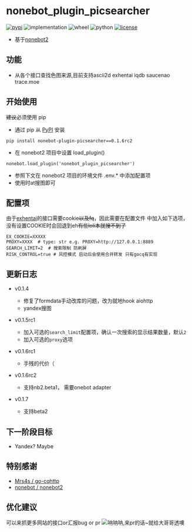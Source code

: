# nonebot_plugin_picsearcher
[![pypi](https://img.shields.io/pypi/v/nonebot-plugin-picsearcher.svg)](https://pypi.org/project/nonebot_plugin_picsearcher/) 
![implementation](https://img.shields.io/pypi/implementation/nonebot-plugin-picsearcher)
![wheel](https://img.shields.io/pypi/wheel/nonebot-plugin-picsearcher)
![python](https://img.shields.io/pypi/pyversions/nonebot-plugin-picsearcher)
[![license](https://img.shields.io/github/license/synodriver/nonebot_plugin_picsearcher.svg)](https://raw.githubusercontent.com/synodriver/nonebot_plugin_picsearcher/main/LICENSE)

- 基于[nonebot2](https://github.com/nonebot/nonebot2)

## 功能

- 从各个接口查找色图来源,目前支持ascii2d exhentai iqdb saucenao trace.moe

## 开始使用

~~建议~~必须使用 pip

- 通过 pip 从 [PyPI](https://pypi.org/project/nonebot_plugin_picsearcher/) 安装

``` {.sourceCode .bash}
pip install nonebot-plugin-picsearcher==0.1.6rc2
```

- 在 nonebot2 项目中设置 load_plugin()

``` {.sourceCode .python}
nonebot.load_plugin('nonebot_plugin_picsearcher')
```

- 参照下文在 nonebot2 项目的环境文件 .env.\* 中添加配置项
- 使用时at搜图即可

## 配置项

由于[exhentai](https://exhentai.org)的接口需要cookie~~以及fq~~，因此需要在配置文件
中加入如下选项，没有设置COOKIE时会回退到eh~~有些loli本就搜不到了~~
```
EX_COOKIE=XXXXX
PROXY=XXXX  # type: str e.g. PROXY=http://127.0.0.1:8889
SEARCH_LIMIT=2  # 搜索限制 防刷屏
RISK_CONTROL=true # 风控模式 启动后会使用合并转发 只有gocq有实现
```

## 更新日志
- v0.1.4
    - 修复了formdata手动改库的问题，改为就地hook aiohttp
    - yandex搜图
  
- v0.1.5rc1
    - 加入可选的`search_limit`配置项，确认一次搜索的显示结果数量，默认`2`
    - 加入可选的`proxy`选项

- v0.1.6rc1
    - 手残的代价（

- v0.1.6rc2
    - 支持nb2.beta1， 需要onebot adapter

- v0.1.7
    - 支持beta2


## 下一阶段目标

- Yandex? Maybe


## 特别感谢

- [Mrs4s / go-cqhttp](https://github.com/Mrs4s/go-cqhttp)
- [nonebot / nonebot2](https://github.com/nonebot/nonebot2)

## 优化建议

可以来抓更多网站的接口or汇报bug or pr
![](https://i.pixiv.cat/img-original/img/2019/08/07/00/13/37/76116742_p0.png "呐呐呐,来pr的话~就给大哥哥透噢")